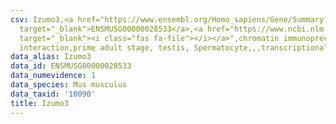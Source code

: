 ```yaml
---
csv: Izumo3,<a href="https://www.ensembl.org/Homo_sapiens/Gene/Summary?db=core;g=ENSMUSG00000028533"
  target="_blank">ENSMUSG00000028533</a>,<a href="https://www.ncbi.nlm.nih.gov/pubmed/25450459"
  target="_blank"><i class="fas fa-file"></i></a>",chromatin immunoprecipitation assay,direct
  interaction,prime adult stage, testis, Spermatocyte,,,transcriptional regulation,
data_alias: Izumo3
data_id: ENSMUSG00000028533
data_numevidence: 1
data_species: Mus musculus
data_taxid: '10090'
title: Izumo3
---
```

